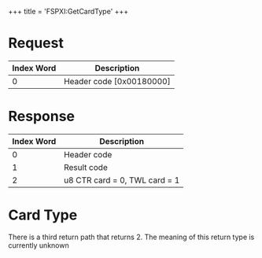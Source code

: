+++
title = 'FSPXI:GetCardType'
+++

# Request

| Index Word | Description                |
|------------|----------------------------|
| 0          | Header code \[0x00180000\] |

# Response

| Index Word | Description                   |
|------------|-------------------------------|
| 0          | Header code                   |
| 1          | Result code                   |
| 2          | u8 CTR card = 0, TWL card = 1 |

# Card Type

There is a third return path that returns 2. The meaning of this return
type is currently unknown
